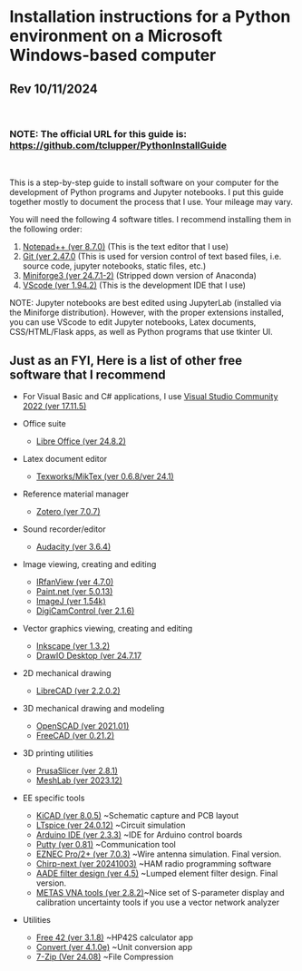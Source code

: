 # Installation instructions for a Python environment on a Microsoft Windows-based computer

## Rev 10/11/2024
<br>

### NOTE: The official URL for this guide is:  https://github.com/tclupper/PythonInstallGuide 
<br>

This is a step-by-step guide to install software on your computer for the development of Python programs and Jupyter notebooks.  I put this guide together mostly to document the process that I use.  Your mileage may vary.

You will need the following 4 software titles. I recommend installing them in the following order:

1) [Notepad++ (ver 8.7.0)](NotepadPlusPlus.md) (This is the text editor that I use)
2) [Git (ver 2.47.0](Git.md)  (This is used for version control of text based files, i.e. source code, jupyter notebooks, static files, etc.)
3) [Miniforge3 (ver 24.7.1-2)](Miniforge.md)  (Stripped down version of Anaconda)
4) [VScode (ver 1.94.2)](VScode.md)  (This is the development IDE that I use)

NOTE: Jupyter notebooks are best edited using JupyterLab (installed via the Miniforge distribution).  However, with the proper extensions installed, you can use VScode to edit Jupyter notebooks, Latex documents, CSS/HTML/Flask apps, as well as Python programs that use tkinter UI.

## Just as an FYI, Here is a list of other free software that I recommend
* For Visual Basic and C# applications, I use [Visual Studio Community 2022 (ver 17.11.5)](https://visualstudio.microsoft.com/vs/community)

* Office suite

    * [Libre Office (ver 24.8.2)](https://www.libreoffice.org)
* Latex document editor
    * [Texworks/MikTex (ver 0.6.8/ver 24.1)](https://miktex.org/download)
* Reference material manager
    * [Zotero (ver 7.0.7)](https://www.zotero.org/download/)
* Sound recorder/editor
    * [Audacity (ver 3.6.4)](https://www.audacityteam.org)
* Image viewing, creating and editing
    * [IRfanView (ver 4.7.0)](https://www.irfanview.com)
    * [Paint.net (ver 5.0.13)](https://www.getpaint.net)
    * [ImageJ (ver 1.54k)](https://imagej.net/)
    * [DigiCamControl (ver 2.1.6)](https://www.digicamcontrol.com/download)
* Vector graphics viewing, creating and editing
    * [Inkscape (ver 1.3.2)](https://inkscape.org)
    * [DrawIO Desktop (ver 24.7.17](https://github.com/jgraph/drawio-desktop/releases)
* 2D mechanical drawing
    * [LibreCAD (ver 2.2.0.2)](https://github.com/LibreCAD/LibreCAD/releases)
* 3D mechanical drawing and modeling
    * [OpenSCAD (ver 2021.01)](https://openscad.org/downloads.html)
    * [FreeCAD (ver 0.21.2)](https://www.freecadweb.org)
* 3D printing utilities
    * [PrusaSlicer (ver 2.8.1)](https://www.prusa3d.com/prusaslicer)
    * [MeshLab (ver 2023.12)](https://www.meshlab.net/#download)
* EE specific tools
    * [KiCAD (ver 8.0.5)](https://kicad.org/download/windows/) ~Schematic capture and PCB layout
    * [LTspice (ver 24.0.12)](https://www.analog.com/en/design-center/design-tools-and-calculators/ltspice-simulator.html) ~Circuit simulation
    * [Arduino IDE (ver 2.3.3)](https://www.arduino.cc/en/software) ~IDE for Arduino control boards
    * [Putty (ver 0.81)](https://www.putty.org) ~Communication tool
    * [EZNEC Pro/2+ (ver 7.0.3)](https://www.eznec.com/) ~Wire antenna simulation. Final version.
    * [Chirp-next (ver 20241003)](https://chirp.danplanet.com/projects/chirp/wiki/Download) ~HAM radio programming software
    * [AADE filter design (ver 4.5)](http://www.ke5fx.com/aadeflt.htm) ~Lumped element filter design. Final version.
    * [METAS VNA tools (ver 2.8.2)](https://www.metas.ch/metas/en/home/fabe/hochfrequenz/vna-tools.html)~Nice set of S-parameter display and calibration uncertainty tools if you use a vector network analyzer
* Utilities
    * [Free 42 (ver 3.1.8)](https://thomasokken.com/free42/) ~HP42S calculator app
    * [Convert (ver 4.1.0e)](https://joshmadison.com/convert-for-windows/) ~Unit conversion app
    * [7-Zip (Ver 24.08)](https://www.7-zip.org/) ~File Compression